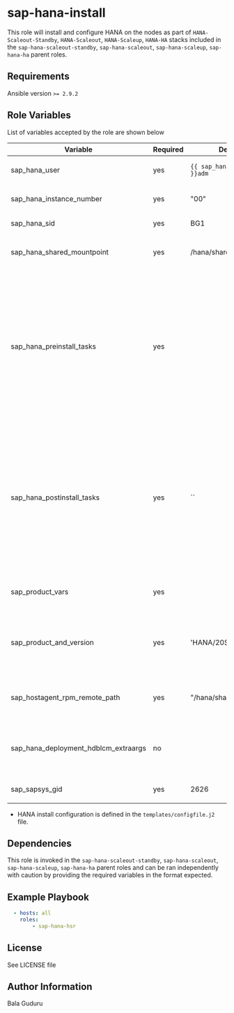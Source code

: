 sap-hana-install
================

This role will install and configure HANA on the nodes as part of `HANA-Scaleout-Standby`, `HANA-Scaleout`, `HANA-Scaleup`, `HANA-HA` stacks included in the `sap-hana-scaleout-standby`, `sap-hana-scaleout`, `sap-hana-scaleup`, `sap-hana-ha` parent roles.

Requirements
------------

Ansible version `>= 2.9.2`

Role Variables
--------------

List of variables accepted by the role are shown below

| Variable                             | Required | Default                      | Choices | Comments                                                                                                                                                          |
|--------------------------------------|----------|------------------------------|---------|-------------------------------------------------------------------------------------------------------------------------------------------------------------------|
| sap_hana_user                        | yes      | `{{ sap_hana_sidlower }}adm` |         | HANA sid adm username                                                                                                                                             |
| sap_hana_instance_number             | yes      | "00"                         |         | HANA instance number                                                                                                                                              |
| sap_hana_sid                         | yes      | BG1                          |         | HANA system ID                                                                                                                                                    |
| sap_hana_shared_mountpoint           | yes      | /hana/shared                 |         | Mountpoint for HANA shared volume                                                                                                                                 |
| sap_hana_preinstall_tasks            | yes      |                              |         | Path to an Ansible task file that will run before HANA is installed. This can be an absolute path, or a relative path which is relative to the playbook directory |
| sap_hana_postinstall_tasks           | yes      | ``                           |         | Path to an Ansible task file that will run after HANA is installed. This can be an absolute path, or a relative path which is relative to the playbook directory  |
| sap_product_vars                     | yes      |                              |         | SAP HANA product install file names                                                                                                                               |
| sap_product_and_version              | yes      | 'HANA/20SPS03'               |         | SAP HANA product and version path storing the install files                                                                                                       |
| sap_hostagent_rpm_remote_path        | yes      | "/hana/shared/software"      |         | Remote path for storing the SAP install files                                                                                                                     |
| sap_hana_deployment_hdblcm_extraargs | no       |                              |         | Extra arguments to pass during HANA install                                                                                                                       |
| sap_sapsys_gid                       | yes      | 2626                         |         | HANA `sapsys` group ID                                                                                                                                            |

* HANA install configuration is defined in the `templates/configfile.j2` file.

Dependencies
------------

This role is invoked in the `sap-hana-scaleout-standby`, `sap-hana-scaleout`, `sap-hana-scaleup`, `sap-hana-ha` parent roles and can be ran independently with caution by providing the required variables in the format expected.

Example Playbook
----------------

```yaml
  - hosts: all
    roles:
        - sap-hana-hsr
```

License
-------

See LICENSE file

Author Information
------------------

Bala Guduru
